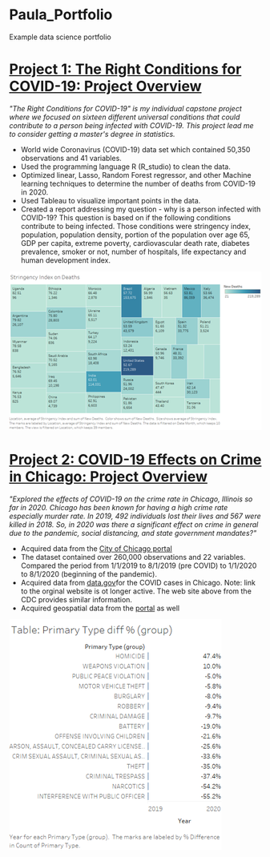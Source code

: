 # Paula_Portfolio
Example data science portfolio

# [Project 1: The Right Conditions for COVID-19: Project Overview](https://github.com/pmb-7684/BAN-530-Capstone) 
*"The Right Conditions for COVID-19" is my individual capstone project where we focused on sixteen different universal conditions that could contribute to a person being infected with COVID-19. This project lead me to consider getting a master's degree in statistics.*

* World wide Coronavirus (COVID-19) data set which contained 50,350 observations and 41 variables.
* Used the programming language R (R_studio) to clean the data.
* Optimized linear, Lasso, Random Forest regressor, and other Machine learning techniques to determine the number of deaths from COVID-19 in 2020.
* Used Tableau to visualize important points in the data.
* Created a report addressing my question - why is a person infected with COVID-19? This question is based on if the following conditions contribute to being infected.  Those conditions were stringency index, population, population density, portion of the population over age 65, GDP per capita, extreme poverty, cardiovascular death rate, diabetes prevalence, smoker or not, number of hospitals, life expectancy and human development index.  

![](/images/StngencyIndex.png)


# [Project 2: COVID-19 Effects on Crime in Chicago: Project Overview](https://github.com/pmb-7684/MIS-505-Data-Visualization)
*"Explored the effects of COVID-19 on the crime rate in Chicago, Illinois so far in 2020.  Chicago has been known for having a high crime rate especially murder rate.  In 2019, 492 individuals lost their lives and 567 were killed in 2018.  So, in 2020 was there a significant effect on crime in general due to the pandemic, social distancing, and state government mandates?"*

* Acquired data from the [City of Chicago portal](https://data.cityofchicago.org/Public-Safety/Crimes-2019/w98m-zvie)
* The dataset contained over 260,000 observations and 22 variables. Compared the period from 1/1/2019 to 8/1/2019 (pre COVID) to 1/1/2020 to 8/1/2020 (beginning of the pandemic).
* Acquired data from [data.gov](https://covid.cdc.gov/covid-data-tracker/#county-view?list_select_state=Illinois&data-type=CommunityLevels&list_select_county=17031)for the COVID cases in Chicago. Note: link to the orginal website is ot longer active.  The web site above from the CDC provides similar information.
* Acquired geospatial data from the [portal](https://data.cityofchicago.org/Public-Safety/Boundaries-Police-Districts-current-/fthy-xz3r) as well

![](/images/primaryTypeDIff.png)
